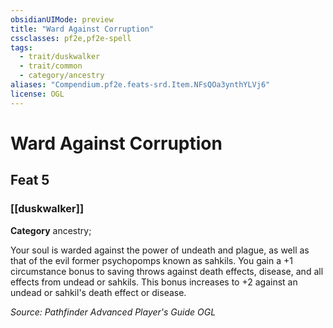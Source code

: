 ```yaml
---
obsidianUIMode: preview
title: "Ward Against Corruption"
cssclasses: pf2e,pf2e-spell
tags:
  - trait/duskwalker
  - trait/common
  - category/ancestry
aliases: "Compendium.pf2e.feats-srd.Item.NFsQOa3ynthYLVj6"
license: OGL
---
```

# Ward Against Corruption
## Feat 5
### [[duskwalker]]

**Category** ancestry; 




Your soul is warded against the power of undeath and plague, as well as that of the evil former psychopomps known as sahkils. You gain a +1 circumstance bonus to saving throws against death effects, disease, and all effects from undead or sahkils. This bonus increases to +2 against an undead or sahkil's death effect or disease.

*Source: Pathfinder Advanced Player's Guide*
*OGL*